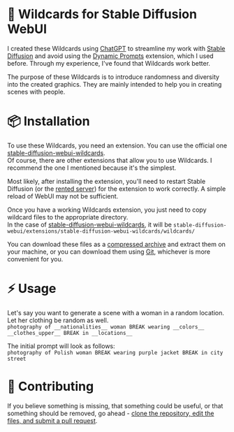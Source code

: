 # 📑 Wildcards for Stable Diffusion WebUI

I created these Wildcards using [ChatGPT](https://chat.openai.com) to streamline my work with [Stable Diffusion](https://github.com/AUTOMATIC1111/stable-diffusion-webui) and avoid using the [Dynamic Prompts](https://github.com/adieyal/sd-dynamic-prompts) extension, which I used before. Through my experience, I've found that Wildcards work better.

The purpose of these Wildcards is to introduce randomness and diversity into the created graphics. They are mainly intended to help you in creating scenes with people.

# 📦 Installation 
To use these Wildcards, you need an extension. You can use the official one [stable-diffusion-webui-wildcards](https://github.com/AUTOMATIC1111/stable-diffusion-webui-wildcards).  
Of course, there are other extensions that allow you to use Wildcards. I recommend the one I mentioned because it's the simplest.

Most likely, after installing the extension, you'll need to restart Stable Diffusion (or the [rented server](https://cloud.vast.ai/?ref_id=62878&creator_id=42512&name=null)) for the extension to work correctly. A simple reload of WebUI may not be sufficient.

Once you have a working Wildcards extension, you just need to copy wildcard files to the appropriate directory.  
In the case of [stable-diffusion-webui-wildcards](https://github.com/AUTOMATIC1111/stable-diffusion-webui-wildcards), it will be   `stable-diffusion-webui/extensions/stable-diffusion-webui-wildcards/wildcards/`

You can download these files as a [compressed archive](https://github.com/Avaray/stable-diffusion-simple-wildcards/archive/refs/heads/main.zip) and extract them on your machine, or you can download them using [Git](https://git-scm.com/docs/git-clone), whichever is more convenient for you.

# ⚡️ Usage
Let's say you want to generate a scene with a woman in a random location. Let her clothing be random as well.  
`photography of __nationalities__ woman BREAK wearing __colors__ __clothes_upper__ BREAK in __locations__`

The initial prompt will look as follows:  
`photography of Polish woman BREAK wearing purple jacket BREAK in city street`


# 📝 Contributing
If you believe something is missing, that something could be useful, or that something should be removed, go ahead - [clone the repository, edit the files, and submit a pull request](https://docs.github.com/en/get-started/quickstart/contributing-to-projects).
